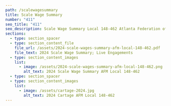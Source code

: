```yaml
---
path: /scalewagesummary
title: Scale Wage Summary
number: "411"
seo_title: "411"
seo_description: Scale Wage Summary Local 148-462 Atlanta Federation of Musicians
sections:
  - type: section_spacer
  - type: section_content_file
    file_url: /assets/2024-scale-wages-summary-afm-local-148-462.pdf
    file_text: 2024 Scale Wage Summary; Live Engagements
  - type: section_content_images
    list:
      - image: /assets/2024-scale-wages-summary-afm-local-148-462.png
        alt_text: 2024 Scale Wage Summary AFM Local 148-462
  - type: section_spacer
  - type: section_content_images
    list:
      - image: /assets/cartage-2024.jpg
        alt_text: 2024 Cartage AFM Local 148-462
---
```

